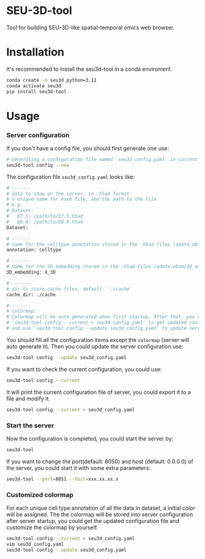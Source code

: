 # SEU-3D-tool

Tool for building SEU-3D-like spatial-temporal omics web browser.

# Installation

It's recommended to install the seu3d-tool in a conda enviroment.  

```bash
conda create -n seu3d python=3.11
conda activate seu3d
pip install seu3d-tool
```

# Usage

### Server configuration

If you don't have a config file, you should first generate one use:

```bash
# Generating a configuration file named `seu3d_config.yaml` in current directory.
seu3d-tool config --new
```

The configuration file `seu3d_config.yaml` looks like:

```bash
# -------
# data to show on the server, in .h5ad format
# a unique name for each file, and the path to the file
# e.g. 
# Dataset:
#   E7.5: /path/to/E7.5.h5ad
#   E8.0: /path/to/E8.0.h5ad
Dataset:

# -------
# name for the celltype annotation stored in the .h5ad files (adata.obs[annotation]), default: 'celltype'
annotation: celltype

# -------
# name for the 3D embedding stored in the .h5ad files (adata.obsm[3D_embedding]), default: 'X_spatial'
3D_embedding: X_3D

# -------
# dir to store cache files, default: './cache'
cache_dir: ./cache

# -------
# colormap:
# Colormap will be auto generated when first startup. After that, you could use
# 'seu3d-tool config --current > seu3d_config.yaml' to get updated config file and modify the colormap,
# and use 'seu3d-tool config --update seu3d_config.yaml' to update server configuration.
```

You should fill all the configuration items except the `colormap` (server will auto generate it). Then you could update the server configuration use:

```bash
seu3d-tool config --update seu3d_config.yaml
```

If you want to check the current configuration, you could use:

```bash
seu3d-tool config --current
```

It will print the current configuration file of server, you could export it to a file and modify it.

```bash
seu3d-tool config --current > seu3d_config.yaml
```

### Start the server

Now the configuration is completed, you could start the server by:

```bash
seu3d-tool
```

If you want to change the port(default: 8050) and host (default: 0.0.0.0) of the server, you could start it with some extra parameters:

```bash
seu3d-tool --port=8051 --host=xxx.xx.xx.x
```

### Customized colormap

For each unique cell type annotation of all the data in dataset, a initial color will be assigned. The the colormap will be stored into server configuration after server startup, you could get the updated configuration file and customize the colormap by yourself.

```bash
seu3d-tool config --current > seu3d_config.yaml
vim seu3d_config.yaml
seu3d-tool config --update seu3d_config.yaml
```